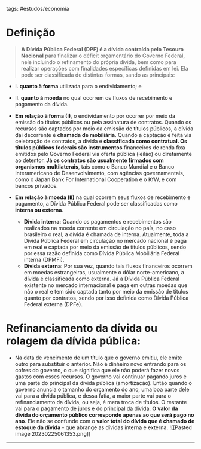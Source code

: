 tags: #estudos/economia 

# Definição
> **A Dívida Pública Federal (DPF) é a dívida contraída pelo Tesouro Nacional** para finalizar o déficit orçamentário do Governo Federal, nele incluindo o refinamento do própria dívida, bem como para realizar operações com finalidades específicas definidas em lei. Ela pode ser classificada de distintas formas, sando as principais:

- I. **quanto à forma** utilizada para o endividamento; e
- II. **quanto à moeda** no qual ocorrem os fluxos de recebimento e pagamento da dívida.

- **Em relação à forma (I)**, o endividamento por ocorrer por meio da emissão do títulos públicos ou pela assinatura de contratos. Quando os recursos são captados por meio da emissão de títulos públicos, a dívida dai decorrente é **chamada de mobiliária**. Quando a captação é feita via celebração de contratos, a dívida é **classificada como contratual. Os títulos públicos federais são instrumentos** financeiros de renda fixa emitidos pelo Governo Federal via oferta pública (leilão) ou diretamente ao detentor. **Já os contratos são usualmente firmados com organismos multilaterais**, tais como o Banco Mundial e o Banco Interamericano de Desenvolvimento, com agências governamentais, como o Japan Bank For International Cooperation e o KfW, e com bancos privados.
- **Em relação à moeda (II)** na qual ocorrem seus fluxos de recebimento e pagamento, a Dívida Pública Federal pode ser classificadas como **interna ou externa**.
	- **Dívida interna**: Quando os pagamentos e recebimentos são realizados na moeda corrente em circulação no país, no caso brasileiro o real, a dívida é chamada de interna. Atualmente, toda a Dívida Pública Federal em circulação no mercado nacional é paga em real e captada por meio da emissão de títulos públicos, sendo por essa razão definida como Dívida Pública Mobiliária Federal interna (DPMFi).
	- **Dívida externa**: Por sua vez, quando tais fluxos financeiros ocorrem em moedas estrangeiras, usualmente o dólar norte-americano, a dívida é classificada como externa. Já a Dívida Pública Federal existente no mercado internacional é paga em outras moedas que não o real e tem sido captada tanto por meio da emissão de títulos quanto por contratos, sendo por isso definida como Dívida Pública Federal externa (DPFe).

# Refinanciamento da dívida ou rolagem da dívida pública:
- Na data de vencimento de um título que o governo emitiu, ele emite outro para substituir o anterior. Não é dinheiro novo entrando para os cofres do governo, o que significa que ele não poderá fazer novos gastos com esses recursos. O governo vai continuar pagando juros e uma parte do principal da dívida pública (amortização). Então quando o governo anuncia o tamanho do orçamento do ano, uma boa parte dele vai para a dívida pública, e dessa fatia, a maior parte vai para o refinanciamento da dívida, ou seja, é mera troca de títulos. O restante vai para o pagamento de juros e do principal da dívida. **O valor da dívida do orçamento público corresponde apenas ao que será pago no ano**. Ele não se confunde com o **valor total do dívida que é chamado de estoque da dívida** - que abrange as dívidas interna e externa.
![[Pasted image 20230225061353.png]]
---


